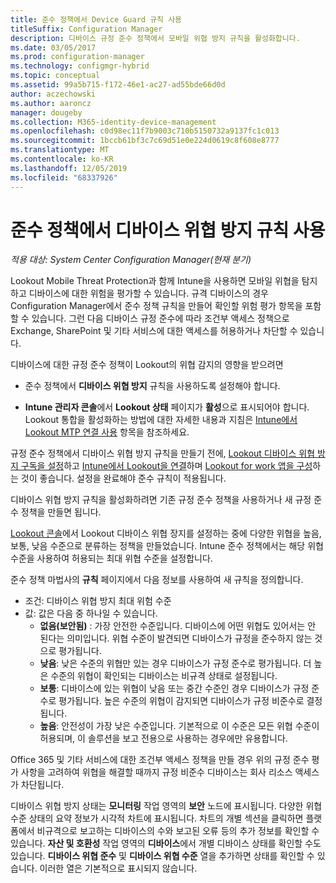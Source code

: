 ```yaml
---
title: 준수 정책에서 Device Guard 규칙 사용
titleSuffix: Configuration Manager
description: 디바이스 규정 준수 정책에서 모바일 위협 방지 규칙을 활성화합니다.
ms.date: 03/05/2017
ms.prod: configuration-manager
ms.technology: configmgr-hybrid
ms.topic: conceptual
ms.assetid: 99a5b715-f172-46e1-ac27-ad55bde66d0d
author: aczechowski
ms.author: aaroncz
manager: dougeby
ms.collection: M365-identity-device-management
ms.openlocfilehash: c0d98ec11f7b9003c710b5150732a9137fc1c013
ms.sourcegitcommit: 1bccb61bf3c7c69d51e0e224d0619c8f608e8777
ms.translationtype: MT
ms.contentlocale: ko-KR
ms.lasthandoff: 12/05/2019
ms.locfileid: "68337926"
---
```

# <a name="enable-device-threat-protection-rule-in-the-compliance-policy"></a>준수 정책에서 디바이스 위협 방지 규칙 사용

*적용 대상: System Center Configuration Manager(현재 분기)*

Lookout Mobile Threat Protection과 함께 Intune을 사용하면 모바일 위협을 탐지하고 디바이스에 대한 위험을 평가할 수 있습니다. 규격 디바이스의 경우 Configuration Manager에서 준수 정책 규칙을 만들어 확인할 위험 평가 항목을 포함할 수 있습니다. 그런 다음 디바이스 규정 준수에 따라 조건부 액세스 정책으로 Exchange, SharePoint 및 기타 서비스에 대한 액세스를 허용하거나 차단할 수 있습니다.

디바이스에 대한 규정 준수 정책이 Lookout의 위협 감지의 영향을 받으려면

* 준수 정책에서 **디바이스 위협 방지** 규칙을 사용하도록 설정해야 합니다.

* **Intune 관리자 콘솔**에서 **Lookout 상태** 페이지가 **활성**으로 표시되어야 합니다. Lookout 통합을 활성화하는 방법에 대한 자세한 내용과 지침은 [Intune에서 Lookout MTP 연결 사용](enable-lookout-connection-in-intune.md) 항목을 참조하세요.


규정 준수 정책에서 디바이스 위협 방지 규칙을 만들기 전에, [Lookout 디바이스 위협 방지 구독을 설정](set-up-your-subscription-with-lookout.md)하고 [Intune에서 Lookout을 연결](enable-lookout-connection-in-intune.md)하며 [Lookout for work 앱을 구성](configure-and-deploy-lookout-for-work-apps.md)하는 것이 좋습니다. 설정을 완료해야 준수 규칙이 적용됩니다.

디바이스 위협 방지 규칙을 활성화하려면 기존 규정 준수 정책을 사용하거나 새 규정 준수 정책을 만들면 됩니다.

[Lookout 콘솔](https://aad.lookout.com)에서 Lookout 디바이스 위협 장지를 설정하는 중에 다양한 위협을 높음, 보통, 낮음 수준으로 분류하는 정책을 만들었습니다. Intune 준수 정책에서는 해당 위협 수준을 사용하여 허용되는 최대 위협 수준을 설정합니다.

준수 정책 마법사의 **규칙** 페이지에서 다음 정보를 사용하여 새 규칙을 정의합니다.
* 조건: 디바이스 위협 방지 최대 위험 수준
* 값: 값은 다음 중 하나일 수 있습니다.
  * **없음(보안됨)** : 가장 안전한 수준입니다. 디바이스에 어떤 위협도 있어서는 안 된다는 의미입니다. 위협 수준이 발견되면 디바이스가 규정을 준수하지 않는 것으로 평가됩니다.
  * **낮음**: 낮은 수준의 위협만 있는 경우 디바이스가 규정 준수로 평가됩니다. 더 높은 수준의 위협이 확인되는 디바이스는 비규격 상태로 설정됩니다.
  * **보통**: 디바이스에 있는 위협이 낮음 또는 중간 수준인 경우 디바이스가 규정 준수로 평가됩니다. 높은 수준의 위협이 감지되면 디바이스가 규정 비준수로 결정됩니다.
  * **높음**: 안전성이 가장 낮은 수준입니다. 기본적으로 이 수준은 모든 위협 수준이 허용되며, 이 솔루션을 보고 전용으로 사용하는 경우에만 유용합니다.

Office 365 및 기타 서비스에 대한 조건부 액세스 정책을 만들 경우 위의 규정 준수 평가 사항을 고려하여 위협을 해결할 때까지 규정 비준수 디바이스는 회사 리소스 액세스가 차단됩니다.

디바이스 위협 방지 상태는 **모니터링** 작업 영역의 **보안** 노드에 표시됩니다.
다양한 위협 수준 상태의 요약 정보가 시각적 차트에 표시됩니다. 차트의 개별 섹션을 클릭하면 플랫폼에서 비규격으로 보고하는 디바이스의 수와 보고된 오류 등의 추가 정보를 확인할 수 있습니다.
**자산 및 호환성** 작업 영역의 **디바이스**에서 개별 디바이스 상태를 확인할 수도 있습니다.  **디바이스 위협 준수** 및 **디바이스 위협 수준** 열을 추가하면 상태를 확인할 수 있습니다.  이러한 열은 기본적으로 표시되지 않습니다.
